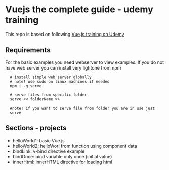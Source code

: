 # Vuejs the complete guide - udemy training

This repo is based on following  [Vue.js training on Udemy](https://www.udemy.com/vuejs-2-the-complete-guide/learn/v4/overview)


## Requirements

For the basic examples you need webserver to view examples. If you do not have web server you can install very lightone from npm

```
  # install simple web server globally 
  # note! use sudo on linux machines if needed
  npm i -g serve 

  # serve files from specific folder 
  serve << folderName >>

  #note! if you want to serve file from folder you are in use just 
  serve

```

## Sections - projects

- helloWorld1: basic Vue.js
- helloWorld2: helloWorl from function using component data
- bindLink: v-bind directive example
- bindOnce: bind variable only once (initial value)
- innerHtml: innerHTML directive for loading html